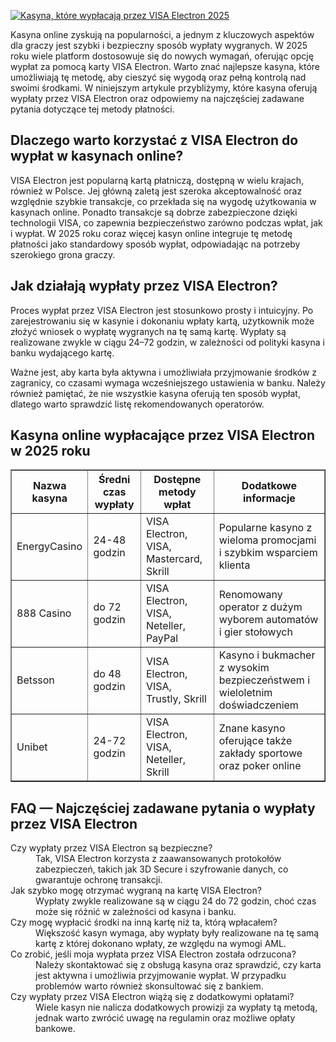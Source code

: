 [![Kasyna, które wypłacają przez VISA Electron 2025](https://123-caf.pages.dev/gitsignup.png)](https://vrmoo.ru/Bt82HjjY)

<div>Kasyna online zyskują na popularności, a jednym z kluczowych aspektów dla graczy jest szybki i bezpieczny sposób wypłaty wygranych. W 2025 roku wiele platform dostosowuje się do nowych wymagań, oferując opcję wypłat za pomocą karty VISA Electron. Warto znać najlepsze kasyna, które umożliwiają tę metodę, aby cieszyć się wygodą oraz pełną kontrolą nad swoimi środkami. W niniejszym artykule przybliżymy, które kasyna oferują wypłaty przez VISA Electron oraz odpowiemy na najczęściej zadawane pytania dotyczące tej metody płatności.</div>  <h2>Dlaczego warto korzystać z VISA Electron do wypłat w kasynach online?</h2> <p>VISA Electron jest popularną kartą płatniczą, dostępną w wielu krajach, również w Polsce. Jej główną zaletą jest szeroka akceptowalność oraz względnie szybkie transakcje, co przekłada się na wygodę użytkowania w kasynach online. Ponadto transakcje są dobrze zabezpieczone dzięki technologii VISA, co zapewnia bezpieczeństwo zarówno podczas wpłat, jak i wypłat. W 2025 roku coraz więcej kasyn online integruje tę metodę płatności jako standardowy sposób wypłat, odpowiadając na potrzeby szerokiego grona graczy.</p>  <h2>Jak działają wypłaty przez VISA Electron?</h2> <p>Proces wypłat przez VISA Electron jest stosunkowo prosty i intuicyjny. Po zarejestrowaniu się w kasynie i dokonaniu wpłaty kartą, użytkownik może złożyć wniosek o wypłatę wygranych na tę samą kartę. Wypłaty są realizowane zwykle w ciągu 24–72 godzin, w zależności od polityki kasyna i banku wydającego kartę.</p> <p>Ważne jest, aby karta była aktywna i umożliwiała przyjmowanie środków z zagranicy, co czasami wymaga wcześniejszego ustawienia w banku. Należy również pamiętać, że nie wszystkie kasyna oferują ten sposób wypłat, dlatego warto sprawdzić listę rekomendowanych operatorów.</p>  <h2>Kasyna online wypłacające przez VISA Electron w 2025 roku</h2> <table border="1" cellpadding="8" cellspacing="0" style="border-collapse: collapse; width: 100%;">   <thead>     <tr>       <th>Nazwa kasyna</th>       <th>Średni czas wypłaty</th>       <th>Dostępne metody wpłat</th>       <th>Dodatkowe informacje</th>     </tr>   </thead>   <tbody>     <tr>       <td>EnergyCasino</td>       <td>24-48 godzin</td>       <td>VISA Electron, VISA, Mastercard, Skrill</td>       <td>Popularne kasyno z wieloma promocjami i szybkim wsparciem klienta</td>     </tr>     <tr>       <td>888 Casino</td>       <td>do 72 godzin</td>       <td>VISA Electron, VISA, Neteller, PayPal</td>       <td>Renomowany operator z dużym wyborem automatów i gier stołowych</td>     </tr>     <tr>       <td>Betsson</td>       <td>do 48 godzin</td>       <td>VISA Electron, VISA, Trustly, Skrill</td>       <td>Kasyno i bukmacher z wysokim bezpieczeństwem i wieloletnim doświadczeniem</td>     </tr>     <tr>       <td>Unibet</td>       <td>24-72 godzin</td>       <td>VISA Electron, VISA, Neteller, Skrill</td>       <td>Znane kasyno oferujące także zakłady sportowe oraz poker online</td>     </tr>   </tbody> </table>  <h2>FAQ — Najczęściej zadawane pytania o wypłaty przez VISA Electron</h2> <dl>   <dt>Czy wypłaty przez VISA Electron są bezpieczne?</dt>   <dd>Tak, VISA Electron korzysta z zaawansowanych protokołów zabezpieczeń, takich jak 3D Secure i szyfrowanie danych, co gwarantuje ochronę transakcji.</dd>      <dt>Jak szybko mogę otrzymać wygraną na kartę VISA Electron?</dt>   <dd>Wypłaty zwykle realizowane są w ciągu 24 do 72 godzin, choć czas może się różnić w zależności od kasyna i banku.</dd>      <dt>Czy mogę wypłacić środki na inną kartę niż ta, którą wpłacałem?</dt>   <dd>Większość kasyn wymaga, aby wypłaty były realizowane na tę samą kartę z której dokonano wpłaty, ze względu na wymogi AML.</dd>      <dt>Co zrobić, jeśli moja wypłata przez VISA Electron została odrzucona?</dt>   <dd>Należy skontaktować się z obsługą kasyna oraz sprawdzić, czy karta jest aktywna i umożliwia przyjmowanie wypłat. W przypadku problemów warto również skonsultować się z bankiem.</dd>      <dt>Czy wypłaty przez VISA Electron wiążą się z dodatkowymi opłatami?</dt>   <dd>Wiele kasyn nie nalicza dodatkowych prowizji za wypłaty tą metodą, jednak warto zwrócić uwagę na regulamin oraz możliwe opłaty bankowe.</dd> </dl> </div>
